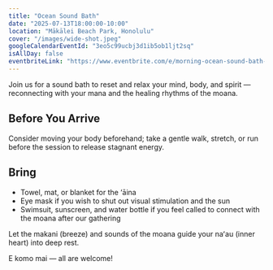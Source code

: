 ```yaml
---
title: "Ocean Sound Bath"
date: "2025-07-13T18:00:00-10:00"
location: "Mākālei Beach Park, Honolulu"
cover: "/images/wide-shot.jpeg"
googleCalendarEventId: "3eo5c99ucbj3d1ib5ob1ljt2sq"
isAllDay: false
eventbriteLink: "https://www.eventbrite.com/e/morning-ocean-sound-bath-tickets-1474927540979"
---
```


Join us for a sound bath to reset and relax your mind, body, and spirit — reconnecting with your mana and the healing rhythms of the moana.

## Before You Arrive
Consider moving your body beforehand; take a gentle walk, stretch, or run before the session to release stagnant energy.

## Bring
- Towel, mat, or blanket for the ‘āina
- Eye mask if you wish to shut out visual stimulation and the sun
- Swimsuit, sunscreen, and water bottle if you feel called to connect with the moana after our gathering

Let the makani (breeze) and sounds of the moana guide your naʻau (inner heart) into deep rest.

E komo mai — all are welcome!
